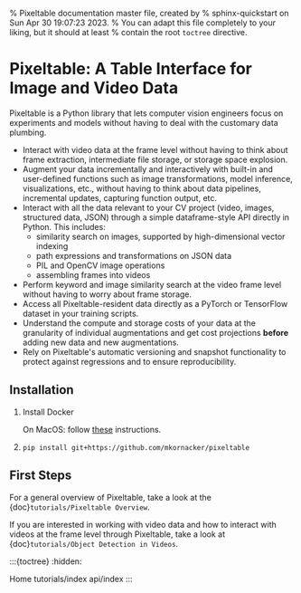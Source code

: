 % Pixeltable documentation master file, created by
% sphinx-quickstart on Sun Apr 30 19:07:23 2023.
% You can adapt this file completely to your liking, but it should at least
% contain the root `toctree` directive.

# Pixeltable: A Table Interface for Image and Video Data

Pixeltable is a Python library that lets computer vision engineers focus on experiments and models
without having to deal with the customary data plumbing.

* Interact with video data at the frame level without having to think about frame extraction,
intermediate file storage, or storage space explosion.
* Augment your data incrementally and interactively with built-in and user-defined functions such as
image transformations, model inference, visualizations, etc., without having to think about data pipelines,
incremental updates, capturing function output, etc.
* Interact with all the data relevant to your CV project (video, images, structured data, JSON) through
a simple dataframe-style API directly in Python. This includes:
    * similarity search on images, supported by high-dimensional vector indexing
    * path expressions and transformations on JSON data
    * PIL and OpenCV image operations
    * assembling frames into videos
* Perform keyword and image similarity search at the video frame level without having to worry about frame
storage.
* Access all Pixeltable-resident data directly as a PyTorch or TensorFlow dataset in your training scripts.
* Understand the compute and storage costs of your data at the granularity of individual augmentations and
get cost projections **before** adding new data and new augmentations.
* Rely on Pixeltable's automatic versioning and snapshot functionality to protect against regressions
and to ensure reproducibility.

## Installation

1. Install Docker

    On MacOS: follow [these](https://docs.docker.com/desktop/install/mac-install/) instructions.

2. `pip install git+https://github.com/mkornacker/pixeltable`

## First Steps

For a general overview of Pixeltable, take a look at the {doc}`tutorials/Pixeltable Overview`.

If you are interested in working with video data and how to interact with videos at the frame level
through Pixeltable, take a look at {doc}`tutorials/Object Detection in Videos`.

:::{toctree}
:hidden:

Home <self>
tutorials/index
api/index
:::